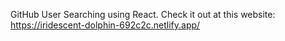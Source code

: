 GitHub User Searching using React.  Check it out at this website: https://iridescent-dolphin-692c2c.netlify.app/
